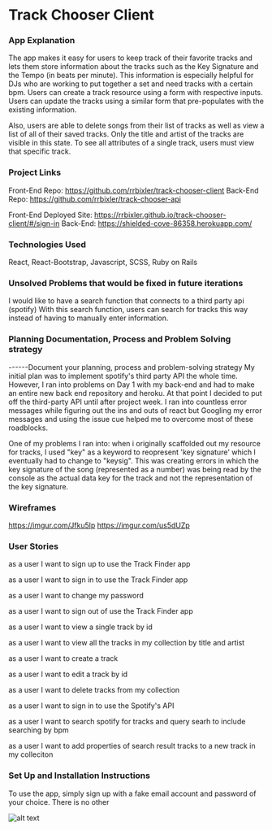 # Track Chooser Client

### App Explanation

The app makes it easy for users to keep track of their favorite tracks and lets
them store information about the tracks such as the Key Signature and the Tempo
(in beats per minute).  This information is especially helpful for DJs who are
working to put together a set and need tracks with a certain bpm.
Users can create a track resource using a form with respective inputs.
Users can update the tracks using a similar form that pre-populates with the
existing information.

Also, users are able to delete songs from their list of tracks as well as view
a list of all of their saved tracks. Only the title and artist of the tracks are
visible in this state. To see all attributes of a single track, users must view
that specific track.

 ### Project Links

  Front-End Repo: https://github.com/rrbixler/track-chooser-client
  Back-End Repo: https://github.com/rrbixler/track-chooser-api

  Front-End Deployed Site: https://rrbixler.github.io/track-chooser-client/#/sign-in
  Back-End: https://shielded-cove-86358.herokuapp.com/

 ### Technologies Used

 React, React-Bootstrap, Javascript, SCSS, Ruby on Rails

 ### Unsolved Problems that would be fixed in future iterations

I would like to have a search function that connects to a third party api (spotify)
With this search function, users can search for tracks this way instead of having
to manually enter information.

 ### Planning Documentation, Process and Problem Solving strategy
 ------Document your planning, process and problem-solving strategy
 My initial plan was to implement spotify's third party API the whole time.  However, I  ran into
 problems on Day 1 with my back-end and had to make an entire new back end repository and heroku.
 At that point I decided to put off the third-party API until after project week.  I ran into countless
 error messages while figuring out the ins and outs of react but Googling my error messages and using the
 issue cue helped me to overcome most of these roadblocks.

 One of my problems I ran into: when i originally scaffolded out my resource for tracks, I used "key" as a keyword to reopresent 'key signature' which I eventually had to change to "keysig".  This was creating errors in which the key signature of the song (represented as a number) was being read by the console as the actual data key for the track and not the representation of the key signature.

### Wireframes

https://imgur.com/Jfku5lp
https://imgur.com/us5dUZp

### User Stories

as a user I want to sign up to use the Track Finder app

as a user I want to sign in to use the Track Finder app

as a user I want to change my password

as a user I want to sign out of use the Track Finder app

as a user I want to view a single track by id

as a user I want to view all the tracks in my collection by title and artist

as a user I want to create a track

as a user I want to edit a track by id

as a user I want to delete tracks from my collection

as a user I want to sign in to use the Spotify's API

as a user I want to search spotify for tracks and query searh to include searching by bpm

as a user I want to add properties of search result tracks to a new track in my colleciton

 ### Set Up and Installation Instructions
To use the app, simply sign up with a fake email account and password of your choice.
There is no other

![alt text](https://imgur.com/16yHTdF)
